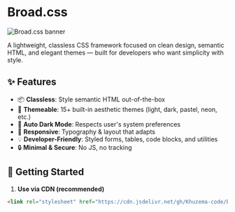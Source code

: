 # Broad.css

![Broad.css banner](https://i.ibb.co/KTYzx3Q/Broad-css.jpg)


A lightweight, classless CSS framework focused on clean design, semantic HTML, and elegant themes — built for developers who want simplicity with style.

## ✨ Features

- :package: **Classless**: Style semantic HTML out-of-the-box  
- :art: **Themeable**: 15+ built-in aesthetic themes (light, dark, pastel, neon, etc.)  
- :new_moon_with_face: **Auto Dark Mode**: Respects user's system preferences  
- :straight_ruler: **Responsive**: Typography & layout that adapts  
- :bulb: **Developer-Friendly**: Styled forms, tables, code blocks, and utilities  
- :lock: **Minimal & Secure**: No JS, no tracking

## 🚀 Getting Started

1. **Use via CDN (recommended)**

```html
<link rel="stylesheet" href="https://cdn.jsdelivr.net/gh/Khuzema-code/Broad.css/Broad.css">
